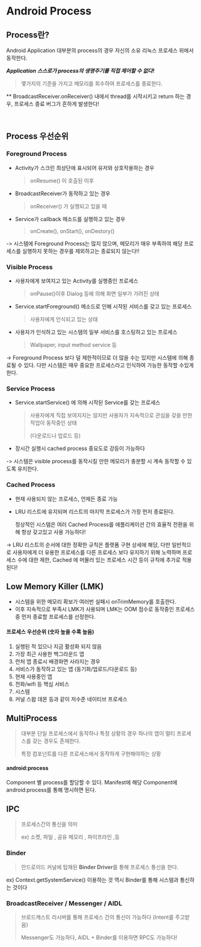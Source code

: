 # Android Process

## Process란?

Android Application 대부분의 process의 경우 자신의 소유 리눅스 프로세스 위에서 동작한다.

***Application 스스로가 process의 생명주기를 직접 제어할 수 없다!***

> 몇가지의 기준을 가지고 메모리를 회수하여 프로세스를 종료한다.

** BroadcastReceiver.onReceiver() 내에서 thread를 시작시키고 return 하는 경우, 프로세스 종료 버그가 흔하게 발생한다!

<br>

## Process 우선순위

### Foreground Process

- Activity가 스크린 최상단에 표시되어 유저와 상호작용하는 경우

  > onResume() 이 호출된 이후

- BroadcastReceiver가 동작하고 있는 경우

  > onReceiver() 가 실행되고 있을 때

- Service가 callback 메소드를 실행하고 있는 경우

  > onCreate(), onStart(), onDestory()

-> 시스템에 Foreground Process는 많지 않으며, 메모리가 매우 부족하여 해당 프로세스를 실행하지 못하는 경우를 제외하고는 종료되지 않는다!!

### Visible Process

- 사용자에게 보여지고 있는 Activity를 실행중인 프로세스

  > onPause()이후 Dialog 등에 의해 화면 일부가 가려진 상태

- Service.startForeground() 메소드로 인해 시작된 서비스를 갖고 있는 프로세스

  > 사용자에게 인식되고 있는 상태

- 사용자가 인식하고 있는 시스템의 일부 서비스를 호스팅하고 있는 프로세스

  > Wallpaper, input method service 등

-> Foreground Process 보다 덜 제한적이므로 더 많을 수는 있지만 시스템에 의해 종료될 수 있다. 다만 시스템은 매우 중요한 프로세스라고 인식하여 가능한 동작할 수있게 한다.

### Service Process

- Service.startService() 에 의해 시작된 Service를 갖는 프로세스

  > 사용자에게 직접 보여지지는 않지만 사용자가 지속적으로 관심을 갖을 만한 작업이 동작중인 상태
  >
  > (다운로드나 업로드 등)

- 장시간 실행시 cached process 중요도로 강등이 가능하다

-> 시스템은  visible process를 동작시킬 만한 메모리가 충분할 시 계속 동작할 수 있도록 유지한다.

### Cached Process

- 현재 사용되지 않는 프로세스, 언제든 종료 가능

- LRU 리스트에 유지되며 리스트의 마지막 프로세스가 가장 먼저 종료된다.

  정상적인 시스템은 여러 Cached Process를 애플리케이션 간의 효율적 전환을 위해 항상 갖고있고 사용 가능하다!

-> LRU 리스트의 순서에 대한 정확한 규칙은 플랫폼 구현 상세에 해당, 다만 일반적으로 사용자에게 더 유용한 프로세스를 다른 프로세스 보다 유지하기 위해 노력하며 프로세스 수에 대한 제한, Cached 에 머물러 있는 프로세스 시간 등이 규칙에 추가로 적용된다!

## Low Memory Killer (LMK)

- 시스템을 위한 메모리 확보가 여러번 실패시 onTrimMemory를 호출한다.
- 이후 지속적으로 부족시 LMK가 사용되며 LMK는 OOM 점수로 동작중인 프로세스 중 먼저 종료할 프로세스를 선정한다.

#### 프로세스 우선순위 (숫자 높을 수록 높음)

1. 실행된 적 있으나 지금 활성화 되지 않음
2. 가장 최근 사용한 백그라운드 앱
3. 런처 앱 종료시 배경화면 사라지는 경우
4. 서비스가 동작하고 있는 앱 (동기화/업로드/다운로드 등)
5. 현재 사용중인 앱
6. 전화/wifi 등 핵심 서비스
7. 시스템
8. 커널 스왑 데몬 등과 같이 저수준 네이티브 프로세스

## MultiProcess

> 대부분 단일 프로세스에서 동작하나 특정 상황의 경우 하나의 앱이 멀티 프로세스를 갖는 경우도 존재한다.
>
> 특정 컴포넌트를 다른 프로세스에서 동작하게 구현해야하는 상황

#### android:process

Component 별 process를 할당할 수 있다. Manifest에 해당 Component에 android:process를 통해 명시하면 된다.

## IPC

> 프로세스간의 통신을 의미
>
> ex) 소켓, 파일 , 공유 메모리 , 파이프라인 ,등

### Binder

> 안드로이드 커널에 탑재된 **Binder Driver**를 통해 프로세스 통신을 한다.

ex) Context.getSystemService() 이용하는 것 역시 Binder를 통해 시스템과 통신하는 것이다

### BroadcastReceiver / Messenger / AIDL

> 브로드캐스트 리시버를 통해 프로세스 간의 통신이 가능하다 (Intent를 주고받음)
>
> Messenger도 가능하다,  AIDL + Binder를 이용하면 RPC도 가능하다!



